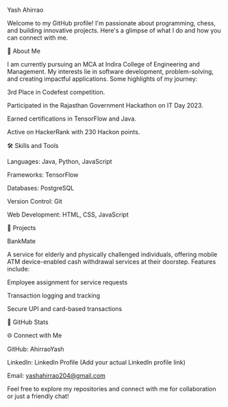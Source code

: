Yash Ahirrao

Welcome to my GitHub profile! I'm passionate about programming, chess, and building innovative projects. Here's a glimpse of what I do and how you can connect with me.

🚀 About Me

I am currently pursuing an MCA at Indira College of Engineering and Management. My interests lie in software development, problem-solving, and creating impactful applications. Some highlights of my journey:

3rd Place in Codefest competition.

Participated in the Rajasthan Government Hackathon on IT Day 2023.

Earned certifications in TensorFlow and Java.

Active on HackerRank with 230 Hackon points.

🛠️ Skills and Tools

Languages: Java, Python, JavaScript

Frameworks: TensorFlow

Databases: PostgreSQL

Version Control: Git

Web Development: HTML, CSS, JavaScript

🌟 Projects

BankMate

A service for elderly and physically challenged individuals, offering mobile ATM device-enabled cash withdrawal services at their doorstep. Features include:

Employee assignment for service requests

Transaction logging and tracking

Secure UPI and card-based transactions

 
📂 GitHub Stats



🌐 Connect with Me

GitHub: AhirraoYash

LinkedIn: LinkedIn Profile (Add your actual LinkedIn profile link)

Email: yashahirrao204@gmail.com

Feel free to explore my repositories and connect with me for collaboration or just a friendly chat!
